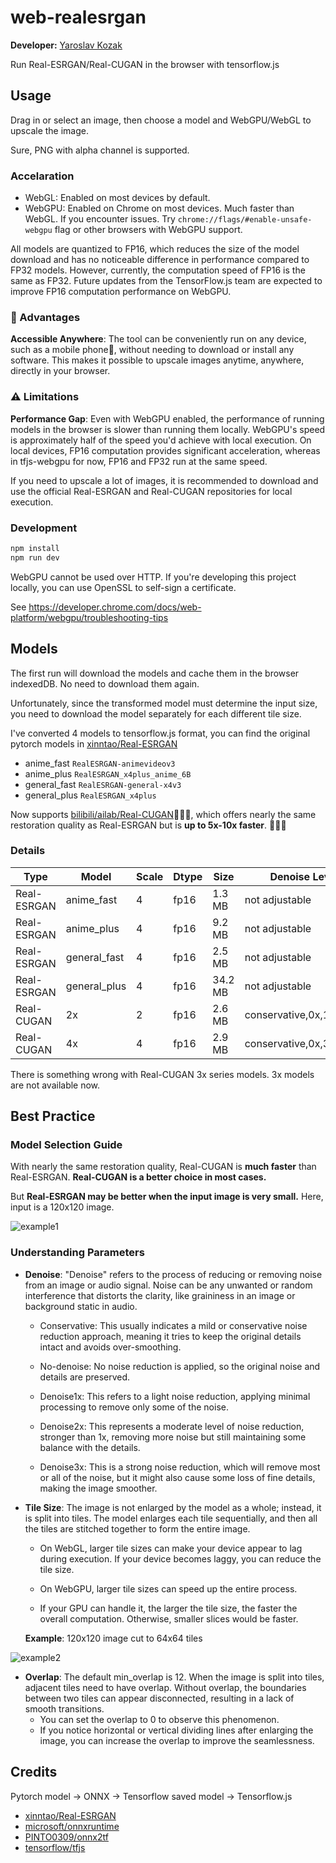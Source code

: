 # web-realesrgan

**Developer:** [Yaroslav Kozak](https://github.com/yaroslavkozak)

Run Real-ESRGAN/Real-CUGAN in the browser with tensorflow.js

## Usage

Drag in or select an image, then choose a model and WebGPU/WebGL to upscale the image.

Sure, PNG with alpha channel is supported.


### Accelaration

- WebGL: Enabled on most devices by default.
- WebGPU: Enabled on Chrome on most devices. Much faster than WebGL. If you encounter issues. Try `chrome://flags/#enable-unsafe-webgpu` flag or other browsers with WebGPU support.

All models are quantized to FP16, which reduces the size of the model download and has no noticeable difference in performance compared to FP32 models. However, currently, the computation speed of FP16 is the same as FP32. Future updates from the TensorFlow.js team are expected to improve FP16 computation performance on WebGPU.

### 🚀️ ️Advantages

**Accessible Anywhere**: The tool can be conveniently run on any device, such as a mobile phone📱️, without needing to download or install any software. This makes it possible to upscale images anytime, anywhere, directly in your browser.

### ⚠️️ Limitations

**Performance Gap**: Even with WebGPU enabled, the performance of running models in the browser is slower than running them locally. WebGPU's speed is approximately half of the speed you'd achieve with local execution. On local devices, FP16 computation provides significant acceleration, whereas in tfjs-webgpu for now, FP16 and FP32 run at the same speed.

If you need to upscale a lot of images, it is recommended to download and use the official Real-ESRGAN and Real-CUGAN repositories for local execution.

### Development

```bash
npm install
npm run dev
```

WebGPU cannot be used over HTTP. If you're developing this project locally, you can use OpenSSL to self-sign a certificate.

See https://developer.chrome.com/docs/web-platform/webgpu/troubleshooting-tips

## Models

The first run will download the models and cache them in the browser indexedDB. No need to download them again.

Unfortunately, since the transformed model must determine the input size, you need to download the model separately for each different tile size.

I've converted 4 models to tensorflow.js format, you can find the original pytorch models in [xinntao/Real-ESRGAN](https://github.com/xinntao/Real-ESRGAN)

- anime_fast `RealESRGAN-animevideov3`
- anime_plus `RealESRGAN_x4plus_anime_6B`
- general_fast `RealESRGAN-general-x4v3`
- general_plus `RealESRGAN_x4plus`

Now supports [bilibili/ailab/Real-CUGAN](https://github.com/bilibili/ailab/tree/main/Real-CUGAN)🎉🎉🎉, which offers nearly the same restoration quality as Real-ESRGAN but is **up to 5x-10x faster**. 🥳🥳🥳

### Details

| Type        | Model        | Scale | Dtype | Size    | Denoise Level            |
| ----------- | ------------ | ----- | ----- | ------- | ------------------------ |
| Real-ESRGAN | anime_fast   | 4     | fp16  | 1.3 MB  | not adjustable           |
| Real-ESRGAN | anime_plus   | 4     | fp16  | 9.2 MB  | not adjustable           |
| Real-ESRGAN | general_fast | 4     | fp16  | 2.5 MB  | not adjustable           |
| Real-ESRGAN | general_plus | 4     | fp16  | 34.2 MB | not adjustable           |
| Real-CUGAN  | 2x           | 2     | fp16  | 2.6 MB  | conservative,0x,1x,2x,3x |
| Real-CUGAN  | 4x           | 4     | fp16  | 2.9 MB  | conservative,0x,3x       |

There is something wrong with Real-CUGAN 3x series models. 3x models are not available now.

## Best Practice

### Model Selection Guide

With nearly the same restoration quality, Real-CUGAN is **much faster** than Real-ESRGAN. **Real-CUGAN is a better choice in most cases.**

But **Real-ESRGAN may be better when the input image is very small.** Here, input is a 120x120 image.

![example1](./src/assets/example1.jpg)

### Understanding Parameters

- **Denoise**: "Denoise" refers to the process of reducing or removing noise from an image or audio signal. Noise can be any unwanted or random interference that distorts the clarity, like graininess in an image or background static in audio.

  - Conservative: This usually indicates a mild or conservative noise reduction approach, meaning it tries to keep the original details intact and avoids over-smoothing.

  - No-denoise: No noise reduction is applied, so the original noise and details are preserved.

  - Denoise1x: This refers to a light noise reduction, applying minimal processing to remove only some of the noise.

  - Denoise2x: This represents a moderate level of noise reduction, stronger than 1x, removing more noise but still maintaining some balance with the details.

  - Denoise3x: This is a strong noise reduction, which will remove most or all of the noise, but it might also cause some loss of fine details, making the image smoother.

- **Tile Size**: The image is not enlarged by the model as a whole; instead, it is split into tiles. The model enlarges each tile sequentially, and then all the tiles are stitched together to form the entire image.

  - On WebGL, larger tile sizes can make your device appear to lag during execution. If your device becomes laggy, you can reduce the tile size.
  - On WebGPU, larger tile sizes can speed up the entire process.

  - If your GPU can handle it, the larger the tile size, the faster the overall computation. Otherwise, smaller slices would be faster.

  **Example**: 120x120 image cut to 64x64 tiles

![example2](./src/assets/example2.jpg)

- **Overlap**: The default min_overlap is 12. When the image is split into tiles, adjacent tiles need to have overlap. Without overlap, the boundaries between two tiles can appear disconnected, resulting in a lack of smooth transitions.
  - You can set the overlap to 0 to observe this phenomenon.
  - If you notice horizontal or vertical dividing lines after enlarging the image, you can increase the overlap to improve the seamlessness.

## Credits

Pytorch model -> ONNX -> Tensorflow saved model -> Tensorflow.js

- [xinntao/Real-ESRGAN](https://github.com/xinntao/Real-ESRGAN)
- [microsoft/onnxruntime](https://github.com/microsoft/onnxruntime)
- [PINTO0309/onnx2tf](https://github.com/PINTO0309/onnx2tf)
- [tensorflow/tfjs](https://github.com/tensorflow/tfjs)
